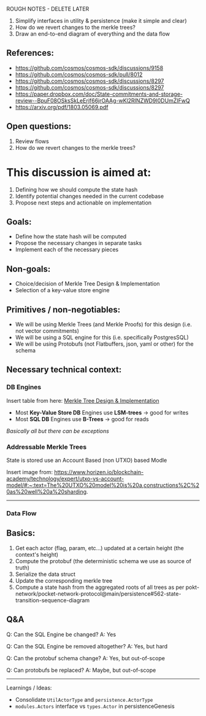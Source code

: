 ROUGH NOTES - DELETE LATER

1.  Simplify interfaces in utility & persistence (make it simple and clear)
2.  How do we revert changes to the merkle trees?
3.  Draw an end-to-end diagram of everything and the data flow

## References:

- https://github.com/cosmos/cosmos-sdk/discussions/9158
- https://github.com/cosmos/cosmos-sdk/pull/8012
- https://github.com/cosmos/cosmos-sdk/discussions/8297
- https://github.com/cosmos/cosmos-sdk/discussions/8297
- https://paper.dropbox.com/doc/State-commitments-and-storage-review--BpuF08OSksSkLeErjf66jrOAAg-wKl2RINZWD9I0DUmZIFwQ
- https://arxiv.org/pdf/1803.05069.pdf

## Open questions:

1. Review flows
2. How do we revert changes to the merkle trees?

# This discussion is aimed at:

1. Defining how we should compute the state hash
2. Identify potential changes needed in the current codebase
3. Propose next steps and actionable on implementation

## Goals:

- Define how the state hash will be computed
- Propose the necessary changes in separate tasks
- Implement each of the necessary pieces

## Non-goals:

- Choice/decision of Merkle Tree Design & Implementation
- Selection of a key-value store engine

## Primitives / non-negotiables:

- We will be using Merkle Trees (and Merkle Proofs) for this design (i.e. not vector commitments)
- We will be using a SQL engine for this (i.e. specifically PostgresSQL)
- We will be using Protobufs (not Flatbuffers, json, yaml or other) for the schema

## Necessary technical context:

### DB Engines

Insert table from here: [Merkle Tree Design & Implementation](https://tikv.org/deep-dive/key-value-engine/b-tree-vs-lsm/#summary)

- Most **Key-Value Store DB** Engines use **LSM-trees** -> good for writes
- Most **SQL DB** Engines use **B-Trees** -> good for reads

_Basically all but there can be exceptions_

### Addressable Merkle Trees

State is stored use an Account Based (non UTXO) based Modle

Insert image from: https://www.horizen.io/blockchain-academy/technology/expert/utxo-vs-account-model/#:~:text=The%20UTXO%20model%20is%20a,constructions%2C%20as%20well%20a%20sharding.

---

### Data Flow

## Basics:

1. Get each actor (flag, param, etc...) updated at a certain height (the context's height)
2. Compute the protobuf (the deterministic schema we use as source of truth)
3. Serialize the data struct
4. Update the corresponding merkle tree
5. Compute a state hash from the aggregated roots of all trees as per pokt-network/pocket-network-protocol@main/persistence#562-state-transition-sequence-diagram

## Q&A

Q: Can the SQL Engine be changed?
A: Yes

Q: Can the SQL Engine be removed altogether?
A: Yes, but hard

Q: Can the protobuf schema change?
A: Yes, but out-of-scope

Q: Can protobufs be replaced?
A: Maybe, but out-of-scope

---

Learnings / Ideas:

- Consolidate `UtilActorType` and `persistence.ActorType`
- `modules.Actors` interface vs `types.Actor` in persistenceGenesis
